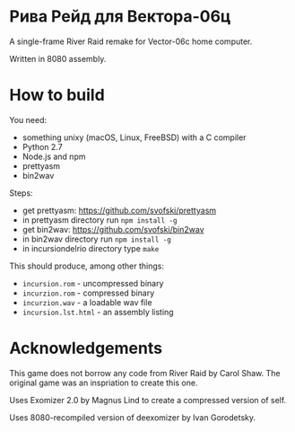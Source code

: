 Рива Рейд для Вектора-06ц
=========================

A single-frame River Raid remake for Vector-06c home computer.

Written in 8080 assembly.

How to build
============
You need:
 * something unixy (macOS, Linux, FreeBSD) with a C compiler
 * Python 2.7 
 * Node.js and npm
 * prettyasm 
 * bin2wav
 
Steps:
 * get prettyasm: https://github.com/svofski/prettyasm
 * in prettyasm directory run ``npm install -g``
 * get bin2wav: https://github.com/svofski/bin2wav
 * in bin2wav directory run ``npm install -g``
 * in incursiondelrio directory type ``make``
 
This should produce, among other things:
 * ``incursion.rom`` - uncompressed binary
 * ``incurzion.rom`` - compressed binary
 * ``incurzion.wav`` - a loadable wav file
 * ``incursion.lst.html`` - an assembly listing 

 
Acknowledgements
================
This game does not borrow any code from River Raid by Carol Shaw. The original game was an inspriation to create this one.

Uses Exomizer 2.0 by Magnus Lind to create a compressed version of self.

Uses 8080-recompiled version of deexomizer by Ivan Gorodetsky.

